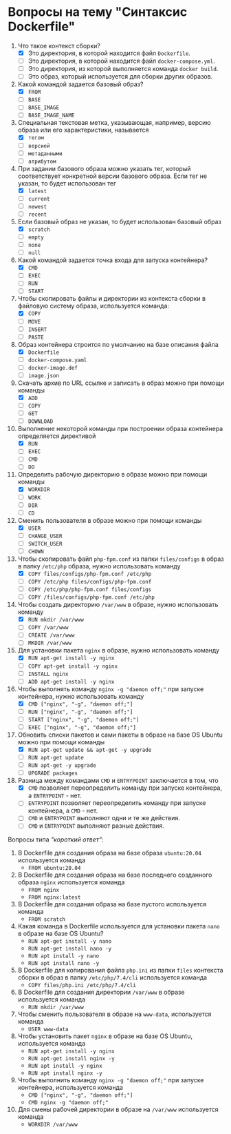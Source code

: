 # Вопросы на тему "Синтаксис Dockerfile"

1. Что такое контекст сборки?
    - [x] Это директория, в которой находится файл `Dockerfile`.
    - [ ] Это директория, в которой находится файл `docker-compose.yml`.
    - [ ] Это директория, из которой выполняется команда `docker build`.
    - [ ] Это образ, который используется для сборки других образов.
2. Какой командой задается базовый образ?
    - [x] `FROM`
    - [ ] `BASE`
    - [ ] `BASE_IMAGE`
    - [ ] `BASE_IMAGE_NAME`
3. Специальная текстовая метка, указывающая, например, версию образа или его характеристики, называется
    - [x] `тегом`
    - [ ] `версией`
    - [ ] `метаданными`
    - [ ] `атрибутом`
4. При задании базового образа можно указать тег, который соответствует конкретной версии базового образа. Если тег не указан, то будет использован тег
    - [x] `latest`
    - [ ] `current`
    - [ ] `newest`
    - [ ] `recent`
5. Если базовый образ не указан, то будет использован базовый образ
    - [x] `scratch`
    - [ ] `empty`
    - [ ] `none`
    - [ ] `null`
6. Какой командой задается точка входа для запуска контейнера?
    - [x] `CMD`
    - [ ] `EXEC`
    - [ ] `RUN`
    - [ ] `START`
7. Чтобы скопировать файлы и директории из контекста сборки в файловую систему образа, используется команда:
    - [x] `COPY`
    - [ ] `MOVE`
    - [ ] `INSERT`
    - [ ] `PASTE`
8. Образ контейнера строится по умолчанию на базе описания файла
    - [x] `Dockerfile`
    - [ ] `docker-compose.yaml`
    - [ ] `docker-image.def`
    - [ ] `image.json`
9. Скачать архив по URL ссылке и записать в образ можно при помощи команды
    - [x] `ADD`
    - [ ] `COPY`
    - [ ] `GET`
    - [ ] `DOWNLOAD`
10. Выполнение некоторой команды при построении образа контейнера определяется директивой
    - [x] `RUN`
    - [ ] `EXEC`
    - [ ] `CMD`
    - [ ] `DO`
11. Определить рабочую директорию в образе можно при помощи команды
    - [x] `WORKDIR`
    - [ ] `WORK`
    - [ ] `DIR`
    - [ ] `CD`
12. Сменить пользователя в образе можно при помощи команды
    - [x] `USER`
    - [ ] `CHANGE_USER`
    - [ ] `SWITCH_USER`
    - [ ] `CHOWN`
13. Чтобы скопировать файл `php-fpm.conf` из папки `files/configs` в образ в папку `/etc/php` образа, нужно использовать команду
    - [x] `COPY files/configs/php-fpm.conf /etc/php`
    - [ ] `COPY /etc/php files/configs/php-fpm.conf`
    - [ ] `COPY /etc/php/php-fpm.conf files/configs`
    - [ ] `COPY /files/configs/php-fpm.conf /etc/php`
14. Чтобы создать директорию `/var/www` в образе, нужно использовать команду
    - [x] `RUN mkdir /var/www`
    - [ ] `COPY /var/www`
    - [ ] `CREATE /var/www`
    - [ ] `MKDIR /var/www`
15. Для установки пакета `nginx` в образе, нужно использовать команду
    - [x] `RUN apt-get install -y nginx`
    - [ ] `COPY apt-get install -y nginx`
    - [ ] `INSTALL nginx`
    - [ ] `ADD apt-get install -y nginx`
16. Чтобы выполнять команду `nginx -g "daemon off;"` при запуске контейнера, нужно использовать команду
    - [x] `CMD ["nginx", "-g", "daemon off;"]`
    - [ ] `RUN ["nginx", "-g", "daemon off;"]`
    - [ ] `START ["nginx", "-g", "daemon off;"]`
    - [ ] `EXEC ["nginx", "-g", "daemon off;"]`
17. Обновить списки пакетов и сами пакеты в образе на базе OS Ubuntu можно при помощи команды
    - [x] `RUN apt-get update && apt-get -y upgrade`
    - [ ] `RUN apt-get update`
    - [ ] `RUN apt-get -y upgrade`
    - [ ] `UPGRADE packages`
18. Разница между командами `CMD` и `ENTRYPOINT` заключается в том, что
    - [x] `CMD` позволяет переопределить команду при запуске контейнера, а `ENTRYPOINT` - нет.
    - [ ] `ENTRYPOINT` позволяет переопределить команду при запуске контейнера, а `CMD` - нет.
    - [ ] `CMD` и `ENTRYPOINT` выполняют одни и те же действия.
    - [ ] `CMD` и `ENTRYPOINT` выполняют разные действия.

Вопросы типа _"короткий ответ"_:

1. В Dockerfile для создания образа на базе образа `ubuntu:20.04` используется команда
    - `FROM ubuntu:20.04`
2. В Dockerfile для создания образа на базе последнего созданного образа `nginx` используется команда
   - `FROM nginx`
   - `FROM nginx:latest`
3. В Dockerfile для создания образа на базе пустого используется команда
   - `FROM scratch`
4. Какая команда в Dockerfile используется для установки пакета `nano` в образе на базе OS Ubuntu?
    - `RUN apt-get install -y nano`
    - `RUN apt-get install nano -y`
    - `RUN apt install -y nano`
    - `RUN apt install nano -y`
5. В Dockerfile для копирования файла `php.ini` из папки `files` контекста сборки в образ в папку `/etc/php/7.4/cli` используется команда
    - `COPY files/php.ini /etc/php/7.4/cli`
6. В Dockerfile для создания директории `/var/www` в образе используется команда
    - `RUN mkdir /var/www`
7. Чтобы сменить пользователя в образе на `www-data`, используется команда
    - `USER www-data`
8. Чтобы установить пакет `nginx` в образе на базе OS Ubuntu, используется команда
    - `RUN apt-get install -y nginx`
    - `RUN apt-get install nginx -y`
    - `RUN apt install -y nginx`
    - `RUN apt install nginx -y`
9. Чтобы выполнить команду `nginx -g "daemon off;"` при запуске контейнера, используется команда
    - `CMD ["nginx", "-g", "daemon off;"]`
    - `CMD nginx -g "daemon off;"`
10. Для смены рабочей директории в образе на `/var/www` используется команда
    - `WORKDIR /var/www`
